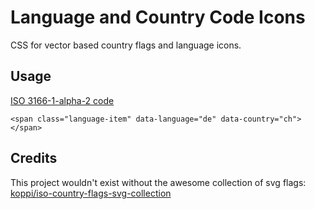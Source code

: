 Language and Country Code Icons 
===============================

CSS for vector based country flags and language icons. 

Usage
-----

[ISO 3166-1-alpha-2 code](http://www.iso.org/iso/country_names_and_code_elements) 

	<span class="language-item" data-language="de" data-country="ch"></span>


Credits
-------

This project wouldn't exist without the awesome collection of svg flags:
[koppi/iso-country-flags-svg-collection](https://github.com/koppi/iso-country-flags-svg-collection)
